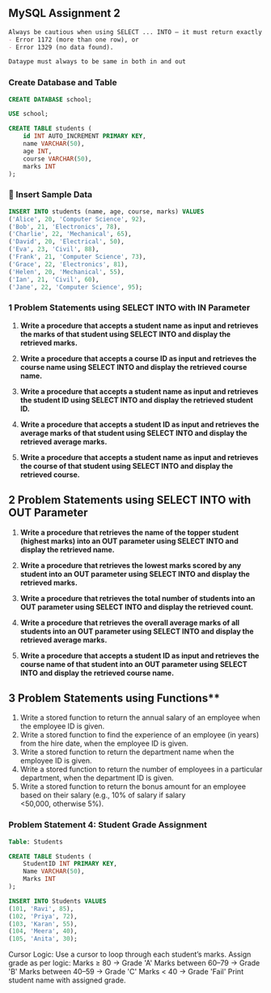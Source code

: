## MySQL Assignment 2


``` md
Always be cautious when using SELECT ... INTO — it must return exactly one row, or you'll get either:
- Error 1172 (more than one row), or
- Error 1329 (no data found).

Dataype must always to be same in both in and out
```

### Create Database and Table

```sql
CREATE DATABASE school;

USE school;

CREATE TABLE students (
    id INT AUTO_INCREMENT PRIMARY KEY,
    name VARCHAR(50),
    age INT,
    course VARCHAR(50),
    marks INT
);
```

### 🔹 Insert Sample Data

```sql
INSERT INTO students (name, age, course, marks) VALUES
('Alice', 20, 'Computer Science', 92),
('Bob', 21, 'Electronics', 78),
('Charlie', 22, 'Mechanical', 65),
('David', 20, 'Electrical', 50),
('Eva', 23, 'Civil', 88),
('Frank', 21, 'Computer Science', 73),
('Grace', 22, 'Electronics', 81),
('Helen', 20, 'Mechanical', 55),
('Ian', 21, 'Civil', 60),
('Jane', 22, 'Computer Science', 95);
```

### 1 Problem Statements using SELECT INTO with **IN Parameter**

1. **Write a procedure that accepts a student name as input and retrieves the marks of that student using SELECT INTO and display the retrieved marks.**

2. **Write a procedure that accepts a course ID as input and retrieves the course name using SELECT INTO and display the retrieved course name.**

3. **Write a procedure that accepts a student name as input and retrieves the student ID using SELECT INTO and display the retrieved student ID.**

4. **Write a procedure that accepts a student ID as input and retrieves the average marks of that student using SELECT INTO and display the retrieved average marks.**

5. **Write a procedure that accepts a student name as input and retrieves the course of that student using SELECT INTO and display the retrieved course.**

## 2 Problem Statements using SELECT INTO with **OUT Parameter**

1. **Write a procedure that retrieves the name of the topper student (highest marks) into an OUT parameter using SELECT INTO and display the retrieved name.**

2. **Write a procedure that retrieves the lowest marks scored by any student into an OUT parameter using SELECT INTO and display the retrieved marks.**

3. **Write a procedure that retrieves the total number of students into an OUT parameter using SELECT INTO and display the retrieved count.**

4. **Write a procedure that retrieves the overall average marks of all students into an OUT parameter using SELECT INTO and display the retrieved average marks.**

5. **Write a procedure that accepts a student ID as input and retrieves the course name of that student into an OUT parameter using SELECT INTO and display the retrieved course name.**

## 3 Problem Statements using Functions**
1. Write a stored function to return the annual salary of an employee when the employee ID is given.
2. Write a stored function to find the experience of an employee (in years) from the hire date, when the employee ID is given.
3. Write a stored function to return the department name when the employee ID is given.
4. Write a stored function to return the number of employees in a particular department, when the department ID is given.
5. Write a stored function to return the bonus amount for an employee based on their salary (e.g., 10% of salary if salary <50,000, otherwise 5%).
   
### Problem Statement 4: Student Grade Assignment
```sql
Table: Students

CREATE TABLE Students (
    StudentID INT PRIMARY KEY,
    Name VARCHAR(50),
    Marks INT
);

INSERT INTO Students VALUES
(101, 'Ravi', 85),
(102, 'Priya', 72),
(103, 'Karan', 55),
(104, 'Meera', 40),
(105, 'Anita', 30);
```
Cursor Logic: Use a cursor to loop through each student’s marks.
Assign grade as per logic:
Marks ≥ 80 → Grade 'A'
Marks between 60–79 → Grade 'B'
Marks between 40–59 → Grade 'C'
Marks < 40 → Grade 'Fail'
Print student name with assigned grade.
